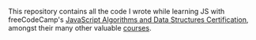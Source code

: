 This repository contains all the code I wrote while learning JS with freeCodeCamp's [JavaScript Algorithms and Data Structures Certification](https://www.freecodecamp.org/learn/javascript-algorithms-and-data-structures/), amongst their many other valuable [courses](https://www.freecodecamp.org/learn/).